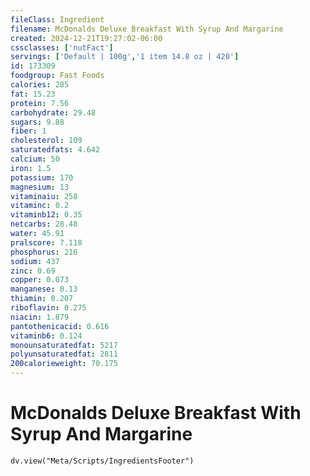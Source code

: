 ```yaml
---
fileClass: Ingredient
filename: McDonalds Deluxe Breakfast With Syrup And Margarine
created: 2024-12-21T19:27:02-06:00
cssclasses: ['nutFact']
servings: ['Default | 100g','1 item 14.8 oz | 420']
id: 173309
foodgroup: Fast Foods
calories: 285
fat: 15.23
protein: 7.56
carbohydrate: 29.48
sugars: 9.88
fiber: 1
cholesterol: 109
saturatedfats: 4.642
calcium: 50
iron: 1.5
potassium: 170
magnesium: 13
vitaminaiu: 258
vitaminc: 0.2
vitaminb12: 0.35
netcarbs: 28.48
water: 45.91
pralscore: 7.118
phosphorus: 216
sodium: 437
zinc: 0.69
copper: 0.073
manganese: 0.13
thiamin: 0.207
riboflavin: 0.275
niacin: 1.879
pantothenicacid: 0.616
vitaminb6: 0.124
monounsaturatedfat: 5217
polyunsaturatedfat: 2811
200calorieweight: 70.175
---
```


# McDonalds Deluxe Breakfast With Syrup And Margarine

```dataviewjs
dv.view("Meta/Scripts/IngredientsFooter")
```